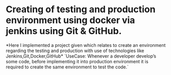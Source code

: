 <h1>Creating of testing and production environment using docker via jenkins using Git & GitHub.</h1>
*Here I implemented a project given which relates to create an environment regarding the testing and production with use of technologies like Jenkins,Git,Docker,GitHub*
`UseCase: Whenever a developer  develop’s some  code, before implementing it into production environment it is required to create the same environment to test the code.`

